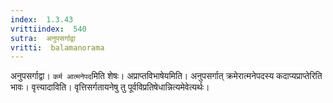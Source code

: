 ```yaml
---
index:  1.3.43
vrittiindex:  540
sutra:  अनुपसर्गाद्वा
vritti:  balamanorama 
---
```


अनुपसर्गाद्वा। `कर्म आत्मनेपद`मिति शेषः। अप्राप्तविभाषेयमिति। अनुपसर्गात् क्रमेरात्मनेपदस्य कदाप्यप्राप्तेरिति भावः। वृत्त्यादाविति। वृत्तिसर्गतायनेषु तु पूर्वविप्रतिषेधान्नित्यमेवेत्यर्थः। 

